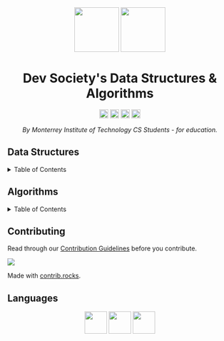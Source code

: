 <!-- MAIN INFO -->
<div align="center">
  <!-- Title: -->
  <img src="images/logo-tec.svg" height="100">
  <img src="images/logo-devsociety.png" height="100">

  <h1>Dev Society's Data Structures & Algorithms</h1>

  <!-- Labels & Badges -->
  <img src="https://img.shields.io/github/contributors/Dev-Society-CCM/DevSociety-DataStructures-Algorithms.svg?style=for-the-badge" height="20" alt="Contributors">

  <img src="https://img.shields.io/github/forks/Dev-Society-CCM/DevSociety-DataStructures-Algorithms.svg?style=for-the-badge" height="20" alt="Forks">

  <img src="https://img.shields.io/github/stars/Dev-Society-CCM/DevSociety-DataStructures-Algorithms.svg?style=for-the-badge" height="20" alt="Stars">

  <img src="https://img.shields.io/github/license/Dev-Society-CCM/DevSociety-DataStructures-Algorithms.svg?style=for-the-badge" height="20" alt="License">

  <!-- Short description: -->
  <p><i>By Monterrey Institute of Technology CS Students - for education.</i></p>
</div>

<!-- DIRECTORY -->
<h2>Data Structures</h2>
<details>
  <summary>Table of Contents</summary>
  <ol>
    <li>
      <a href="dataStructures/linkedList">
        Linked List
        <details>
          <ol>
            <li><a href="dataStructures/linkedList/singlyLinkedList/">Singly Linked List</a></li>
          </ol>
        </details>
      </a>
    </li>
    <li><a href="dataStructures/stack">Stack</a></li>
    <li><a href="dataStructures/queue">Queue</a></li>
    <li><a href="dataStructures/hashTable">Hash Table</a></li>
    <li><a href="dataStructures/heap">Heap</a></li>
    <li>
      <a href="dataStructures/trie">
      Trie
      <details>
          <ol>
            <li><a href="dataStructures/trie/standardTrie/">Standard Trie</a></li>
          </ol>
        </details>
      </a>
    </li>
    <li><a href="dataStructures/tree">Tree</a></li>
    <li><a href="dataStructures/graph">Graph</a></li>
  </ol>
</details>

<h2>Algorithms</h2>
<details>
  <summary>Table of Contents</summary>
  <ol>
    <li><a href="algorithms/mathematical">Mathematical</a></li>
    <li><a href="algorithms/sorting">Sorting</a></li>
    <li>
      <a href="algorithms/searching">Searching</a>
      <details>
        <summary><a href="algorithms/searching/searchGraphAlgorithms/">Searching Graph Algorithm's</a></summary>
        <ol>
          <li>Depth First Search</li>
          <li>Breadth First Search</li>
          <li>Greedy Best First Search</li>
          <li>A* Search</li>
          </ol>
      </details>
    </li>
    <li><a href="algorithms/stringProcessing">String Processing</a>
      <details>
          <summary><a href="algorithms/stringProcessing/searching/">Searching Substrings & Palindromes</a></summary>
          <ol>
            <li><a href="algorithms/stringProcessing/searching/BM.h">Boyer-Moore Algorithm</a></li>
            <li><a href="algorithms/stringProcessing/searching/KMP.h">Knuth-Morris-Pratt Algorithm</a></li>
            <li><a href="algorithms/stringProcessing/searching/LCS.h">Longest Common Substring (DP)</a></li>
            <li><a href="algorithms/stringProcessing/searching/Manacher.h">Manacher's Algorithm</a></li>
            <li><a href="algorithms/stringProcessing/searching/ZPatter.h"></a>Z-Function Algorithm</li>
            </ol>
        </details>
    </li>
    <li><a href="algorithms/geometric">Geometric</a></li>
    <li><a href="algorithms/graph">Graph</a></li>
    <li><a href="algorithms/compression">Compression</a></li>
    <li><a href="algorithms/encryption">Encryption</a></li>
  </ol>
</details>

<!-- Contributing -->
<h2>Contributing</h2>
<p>Read through our <a href="CONTRIBUTING.md">Contribution Guidelines</a> before you contribute.</p>
<!-- Contributors -->
<a href="https://github.com/Dev-Society-CCM/DevSociety-DataStructures-Algorithms/graphs/contributors">
  <img src="https://contrib.rocks/image?repo=Dev-Society-CCM/DevSociety-DataStructures-Algorithms" />
</a>

Made with [contrib.rocks](https://contrib.rocks).

<!-- Languages -->
<h2>Languages</h2>
<div align="center">
  <img src="images/logo-cpp.png" width="50">
  <img src="images/logo-python.png" width="50">
  <img src="images/logo-javascript.png" width="50">
</div>

